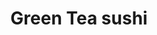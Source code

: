 ---
layout: place
title: "Green Tea sushi"
permalink: /kansas/manhattan/green-tea-sushi.html
stateAbbr: KS
stateName: Kansas
cityName: Manhattan
seo:
  name: "Green Tea sushi"
  type: Restaurant
  links: https://greenteasushitogo.com/
description: "Sushi house with Japanese decor for a variety of rolls, plus entrees such as teriyaki beef. Green Tea sushi serves delicious sushi in Manhattan, Kansas. Try fresh Japanese dishes for a great dining experience. Available for takeout, delivery, lunch, and dinner."
place_id: ChIJIcDQnnnSvYcRFbvShmUS5bI
photos:
  - name: >-
      places/ChIJIcDQnnnSvYcRFbvShmUS5bI/photos/AeeoHcJRubCpY2dE0pYxze7HZ3S2D3Go2MRKnwlRxQ8Kj1uDIut6FmeCHdCG7Jm10WNUxNnkO6fDF6N64FLaXC1RWWwL-cLQDGtVKCyji1fB_ha3kbec4SJ1pJxxKm3Nt9BhL_s1i2owymABuSs4KZpHooSZhyu4gin0pOiUZ6fJ09xp2uPjNTWQAnYeyXecv9L0GgugK2wRB7XL5elgt41AWcSobxl-irv-v10OnQdKPa0T4dbUg5uIZgUf5-jENyHbI3VJNGXB_JryJrfyLIA2vsa8GQcph7e_khjvWOTuDgBjA99L6U_re4dI_u_odem6qhRMfAewSHFlMTB3txTJLydI1w6nrUpbWxdegk8ztB7ie2W8lMxSuxZ9Qj0xnrD_8jUAsao8zWAVo_bYBcUZPC41vvrXIsamzB8na0YPd8lBog
    widthPx: 3600
    heightPx: 4800
    authorAttributions:
      - displayName: Cindy Brown
        uri: https://maps.google.com/maps/contrib/108432481136906355094
        photoUri: >-
          https://lh3.googleusercontent.com/a-/ALV-UjVA85lVoLcgb8SXeV9WW8NYdpfN_V9R4yw7dwDOnvhh90nG0og31Q=s100-p-k-no-mo
    flagContentUri: >-
      https://www.google.com/local/imagery/report/?cb_client=maps_api_places.places_api&image_key=!1e10!2sCIHM0ogKEICAgICXu4nZNw&hl=en-US
    googleMapsUri: >-
      https://www.google.com/maps/place//data=!3m4!1e2!3m2!1sCIHM0ogKEICAgICXu4nZNw!2e10!4m2!3m1!1s0x87bdd2799ed0c021:0xb2e5126586d2bb15
  - name: >-
      places/ChIJIcDQnnnSvYcRFbvShmUS5bI/photos/AeeoHcL42dCugmdlRP7NgwIXYlyBTmiCftxdo8-TOk7q8s9zOi6Cpz8zY7Xjdc4QxiI-lbxf5g9sn4SSu12d3QEDwbi8DfT1muCEqoxvSJWD54OMN1yKBKtjPojRO599AlD_g26a_gCeIPu-wzsYTIxAJtLzSuhcJdmKHwbKLNISBFeuMJAyy0D1vCaAZFUMCtydgDhoF_h_-JBsqMewYJfKuvxkl-oa5rUSNETxZaUIYsvrer3AcBDPgLolDb_WjspY4jHfs0tmGQFjFc1RonE9caIwMr0gwYcuUyOnQn-SHyKIgIjttyTwNU_ZVd7vtaAVa4GhcPlZSemlobMPYiGT74J2BJefVX2TAMUczDX_ua6ivY9ppQ72Ycs4Q6PrTykxMQCKRmT996JP5dOYpdfFa5Zz6nxycNAVqHAgmU6stLYLjaAK
    widthPx: 3600
    heightPx: 4800
    authorAttributions:
      - displayName: Cindy Brown
        uri: https://maps.google.com/maps/contrib/108432481136906355094
        photoUri: >-
          https://lh3.googleusercontent.com/a-/ALV-UjVA85lVoLcgb8SXeV9WW8NYdpfN_V9R4yw7dwDOnvhh90nG0og31Q=s100-p-k-no-mo
    flagContentUri: >-
      https://www.google.com/local/imagery/report/?cb_client=maps_api_places.places_api&image_key=!1e10!2sCIHM0ogKEICAgICXu4nZtwE&hl=en-US
    googleMapsUri: >-
      https://www.google.com/maps/place//data=!3m4!1e2!3m2!1sCIHM0ogKEICAgICXu4nZtwE!2e10!4m2!3m1!1s0x87bdd2799ed0c021:0xb2e5126586d2bb15
  - name: >-
      places/ChIJIcDQnnnSvYcRFbvShmUS5bI/photos/AeeoHcK4t6qzVNWt53Q9iJWfK2wAnegU1mP9GcKhshQ01EIYoZkG5vhlg_LqImKJCpFaXWV3pEs0WCaGRJ7w1ppSoEJ5juarcbyiDJwAEoZgONxuhq9cXB-vWUqt2a0IiTz2nj0EQqZpQh-exHhW8mLBTXm-VdAUk4n30hfCrMagh4jWW4ozp1WhfOJq6QCM75kaT9UsW6A-S3_sWN6x5yYxXIaOQtLmXKF6CuBoOwU1zRSEXlssUOZPnWmjqh9kIwjdHyP76Vc0tOK9otKz-YfGoLDFNN2v50blfm_K2ZJnS7LfSBB-urgdxGkWWcGf_Q2Fie_pMBJgSsxuHkt8K079vgZ5UJCMh1m5-FMymSTfVtE-bxAeaiCk7mp6E1K0z0C2EitEJS5-Y0ZhxO_6WnmwOEFnpXNA5qkuAmLBRyZf5bIZUGu2
    widthPx: 4080
    heightPx: 3072
    authorAttributions:
      - displayName: Andrew Otto
        uri: https://maps.google.com/maps/contrib/108117850275236358843
        photoUri: >-
          https://lh3.googleusercontent.com/a-/ALV-UjUrSX7y1Se0JmRBF-rnMm9QUzMARVbtvxbtStRlNzWneoAe3wUThQ=s100-p-k-no-mo
    flagContentUri: >-
      https://www.google.com/local/imagery/report/?cb_client=maps_api_places.places_api&image_key=!1e10!2sCIHM0ogKEICAgIDNlsOqlgE&hl=en-US
    googleMapsUri: >-
      https://www.google.com/maps/place//data=!3m4!1e2!3m2!1sCIHM0ogKEICAgIDNlsOqlgE!2e10!4m2!3m1!1s0x87bdd2799ed0c021:0xb2e5126586d2bb15
  - name: >-
      places/ChIJIcDQnnnSvYcRFbvShmUS5bI/photos/AeeoHcIN2tkEw8WREdaJuC_peUC_8Fmx93ScWzaj5gajvpX5rOi5mHWMRoB_1CDoIV5QO-3C3r1sGzwJlQjWh6LXC_RmNOWr_rxK9FSO4ll-Qo5ezbApkcVgFppaBiZZ3SII8cHGxHrEefMnu8C76r-4eSFmMKlzpWzzsVsvvWz6Lgc-O9ZQLFK_NG53x8rW0_W3oTBLuVBfFShCn_V6nZMey97xyWHYy6qQkZK7YWFMLESzDLve5aAPhSFhg5_Xk6RTDzmP4v6sbym9eaC-Atam7ZySFxyIPMKk1jcabQgXPxNPNJpLPW7GpUYcrmDaTF0iINZvd4LqC5DBIki5LRDStdxEQdRcD6XrkVp4ujnvJKx1outzE670r2KrGJcgoLzfQpeIdqGmxJ6G-ctEAIwv_nVyIh2pviqnoG6KxeYSuQ-Mog
    widthPx: 1280
    heightPx: 720
    authorAttributions:
      - displayName: FA Mel Z (Z Goddess)
        uri: https://maps.google.com/maps/contrib/101976826668688725066
        photoUri: >-
          https://lh3.googleusercontent.com/a-/ALV-UjWgzCA1322loPuYPijsDGkGaLnJ9tr3pp4ydi_pCBcDzwwLVLIF=s100-p-k-no-mo
    flagContentUri: >-
      https://www.google.com/local/imagery/report/?cb_client=maps_api_places.places_api&image_key=!1e10!2sCIHM0ogKEICAgIDHq5uAUg&hl=en-US
    googleMapsUri: >-
      https://www.google.com/maps/place//data=!3m4!1e2!3m2!1sCIHM0ogKEICAgIDHq5uAUg!2e10!4m2!3m1!1s0x87bdd2799ed0c021:0xb2e5126586d2bb15
  - name: >-
      places/ChIJIcDQnnnSvYcRFbvShmUS5bI/photos/AeeoHcLMUWomqE-BhN3do-5BceRZQ3yVcdgc2-9zb_-Rhu05RQPXoBs9rp8qEfsY8nfzbCTiDVpEZixOsrw8q4G5kig9yGycITXAcnURRHN-0Xcjahf-burMuPJVGD6C6O-D9jlgPsMWlesunOWtfo6LwffQ12Hz6vewDqggP54SIxFP7PCtKoaq8cruBKBtRD8NzgAl4LB1eP8ppoeBImH9s0cZ7FuKZ4XgLX5D0kLuf9WJgjvdqU6bxqlzGHj1vnm_riC7mpV1tA0HgcqxBf75tepuhCTyVwLG_fwFKPkPf8ke-NiRwi7x-MmmD1rwJP4yh6Hl8gpxJ1qtDEMEIxuVFSiwDjzArHNpzHhWU7P6kB2M8KTQJqZlrwHlvy1GODnciXgfBJQNpYUXl_3NQ8fAAtvV4fXUkZPSPNb38nIgZhVeppAo
    widthPx: 4080
    heightPx: 3072
    authorAttributions:
      - displayName: Christopher McGinley
        uri: https://maps.google.com/maps/contrib/115283058591894296845
        photoUri: >-
          https://lh3.googleusercontent.com/a-/ALV-UjVpIrxR0vPIPqOhe8BMvjtiuhhps8KyPZxSKKzch8SYf1nEsPh_Aw=s100-p-k-no-mo
    flagContentUri: >-
      https://www.google.com/local/imagery/report/?cb_client=maps_api_places.places_api&image_key=!1e10!2sCIHM0ogKEICAgIDx4e3_hQE&hl=en-US
    googleMapsUri: >-
      https://www.google.com/maps/place//data=!3m4!1e2!3m2!1sCIHM0ogKEICAgIDx4e3_hQE!2e10!4m2!3m1!1s0x87bdd2799ed0c021:0xb2e5126586d2bb15
  - name: >-
      places/ChIJIcDQnnnSvYcRFbvShmUS5bI/photos/AeeoHcIjVz6GIcJiUVv_IgJMuQC-MJePQb_qh4R3seJLA4Ti8EU9QFJXtqlpHMjeTV_lTfAmlokmjXa0Ddv7tQfavi3lsxsJ0lqaNTDHOM5lgrd8ZgpTScBBTFbR03X9eeAjhxEVIW_L-x4PLibgyJth-pzQqh0nc_91ZpDljMtCnkkJRna9Goqb_VyOadct6SqLUr9egjYIH4Bdj_C9yPso6p9lHwamHuSMeyhFINYWV0-O7HuZGr9CLbwWREls6UuFvZAh9lfstDDTEprvL2uVAuxI0i6MtaZkc6yi3lhbbA_GCC3cHCPt4PcjiHo7NzoILwBiTJqhvHUBI6SKmJpVpYrMSxmt-MhzAdOpjQgVlt17Gj6PnyNzZ2jGmpDCVIpMsxuW1JFAnhRA5Pua-qFB86VYcj_VoImwfMXjCSsAyrv58fRi
    widthPx: 3072
    heightPx: 4080
    authorAttributions:
      - displayName: Christopher McGinley
        uri: https://maps.google.com/maps/contrib/115283058591894296845
        photoUri: >-
          https://lh3.googleusercontent.com/a-/ALV-UjVpIrxR0vPIPqOhe8BMvjtiuhhps8KyPZxSKKzch8SYf1nEsPh_Aw=s100-p-k-no-mo
    flagContentUri: >-
      https://www.google.com/local/imagery/report/?cb_client=maps_api_places.places_api&image_key=!1e10!2sCIHM0ogKEICAgIDR2bnD0gE&hl=en-US
    googleMapsUri: >-
      https://www.google.com/maps/place//data=!3m4!1e2!3m2!1sCIHM0ogKEICAgIDR2bnD0gE!2e10!4m2!3m1!1s0x87bdd2799ed0c021:0xb2e5126586d2bb15
  - name: >-
      places/ChIJIcDQnnnSvYcRFbvShmUS5bI/photos/AeeoHcIsp_8JdI8F1nRAnQIVkgEZI2vqJznipIGNBvGtF33tRyOZiU1arVsYuviH5pYZ9_IRsNKBPxitbYgerUPtPsYzE_V6SCM9ZQSKyHhW_cZ6Noft80symhVwLMS_LrHshENtlYa2xAk1lraGTOeJEp2cSoAIgEqVbBh0g3B9xWikEBxwjtU0LE7bYawwBq_SIO5ZvVl6EEQ3NiEKfZuu9NlzSIhlkqK4T1AJsos2qbfT5y9rFV62QHhdC0dJLceF3H3lBWQAyDOqU7tshSiojC8wTAenAvJzeQX8KMCWKpE5zKg9wPS3hsOrr9Cd_L-NeQdKh0Oa7ie9_DoUxSLh0H1oxp7ZB1LpW4epafBZtF-ZWtgfC7lkZLGUE7K1jdcC768KJQ1i59TyS517twMmcX9bmMYqDQI4e2QKwmW7_t8
    widthPx: 4080
    heightPx: 3060
    authorAttributions:
      - displayName: Seth Holle
        uri: https://maps.google.com/maps/contrib/106898615424658356725
        photoUri: >-
          https://lh3.googleusercontent.com/a-/ALV-UjXXGMf0MVD5HXNG88e1H8UyLb71nT3Km9Gbg2zIZH-uvIvyVF0=s100-p-k-no-mo
    flagContentUri: >-
      https://www.google.com/local/imagery/report/?cb_client=maps_api_places.places_api&image_key=!1e10!2sCIHM0ogKEICAgMCgysyhPQ&hl=en-US
    googleMapsUri: >-
      https://www.google.com/maps/place//data=!3m4!1e2!3m2!1sCIHM0ogKEICAgMCgysyhPQ!2e10!4m2!3m1!1s0x87bdd2799ed0c021:0xb2e5126586d2bb15
  - name: >-
      places/ChIJIcDQnnnSvYcRFbvShmUS5bI/photos/AeeoHcKQANORd4N4HVSJeuNpbEQNPAdeS1e1KAu3SM3cucZvPrmwiL-4Toe1N4RfiHWZ97A5juSRfXgWX3nVqz_Hpgp41vHGNmWYS9QHZjJCHyTbKwB_z8P7ny6C84GQmm32AQsQZRWguItJOCkO305MDwkezLlV0E_iCckMgPosMCkoxezyEIVrb-bCdFHP0dS8l1M4BevGvInxA1aEPeW7XkjckwZYY0IT6uverbwIeR9EIUwVNypsYC4zPK7vHjnBiKj8l_mhxX1bbDccybY3sWqbPwxYyW9UjNy4CNwsQWWYmYL7YUHzNEpYUFlyLFZJNKZjg6ARUJcH0AvcmQgBANrO8ImtHaCN6WGXWi2F9tp3Is6QZ3X2fx98Nse1t_VGfnPWmmN30Ybwt6tsXVvTTpc-ESmpadbO43Ne3I6d-USCFQ
    widthPx: 4032
    heightPx: 3024
    authorAttributions:
      - displayName: Carolyn Kaiser
        uri: https://maps.google.com/maps/contrib/115185026376626965584
        photoUri: >-
          https://lh3.googleusercontent.com/a-/ALV-UjVzRWufpKopSwslxtr6c991kmqgJ3jz9QD1_h6o0MVV9WDKUrL_BQ=s100-p-k-no-mo
    flagContentUri: >-
      https://www.google.com/local/imagery/report/?cb_client=maps_api_places.places_api&image_key=!1e10!2sCIHM0ogKEICAgICW5NTYVA&hl=en-US
    googleMapsUri: >-
      https://www.google.com/maps/place//data=!3m4!1e2!3m2!1sCIHM0ogKEICAgICW5NTYVA!2e10!4m2!3m1!1s0x87bdd2799ed0c021:0xb2e5126586d2bb15
  - name: >-
      places/ChIJIcDQnnnSvYcRFbvShmUS5bI/photos/AeeoHcJusRwP80IKpeXMrZ7PIlI0AUN0W1yJwn--vR2QrP3Pp06Ppuo4E9cZr5J6_Eg90F4eaOx2unZceGJc3RYItkFdQPxaydDxbEr-FkmG2NQGTr97JBG6qGtHvI8C5lkfxQ_XUpXYCnlmqVg3xpI76JYKJeJw23JLfITMbs6rSn92x1VkH-FSFJPs8cCwAY0I2sCKafeWcf1XxjowehZ9ISp-mfKgrxm5MGCQSb-vmmX21HaSwYcqIreqfMtT_hvGvzQ8957QAriroyZNCfZCcAi8zjLmyMsrMtnCEHco04J8u9KQg57hOUr7g6TIyLvB_j7K6ZXJNtzyHIwXZ3DZbS64hMLCBBMqTEWHwBhts6RAGMgEATEClbFCdp3TExt9VzntstKHeBwI1rTRN_hsmTnJZCC3tpPrHSBoDc-n1uEq95Jv
    widthPx: 1280
    heightPx: 720
    authorAttributions:
      - displayName: FA Mel Z (Z Goddess)
        uri: https://maps.google.com/maps/contrib/101976826668688725066
        photoUri: >-
          https://lh3.googleusercontent.com/a-/ALV-UjWgzCA1322loPuYPijsDGkGaLnJ9tr3pp4ydi_pCBcDzwwLVLIF=s100-p-k-no-mo
    flagContentUri: >-
      https://www.google.com/local/imagery/report/?cb_client=maps_api_places.places_api&image_key=!1e10!2sCIHM0ogKEICAgIDHq5uAogE&hl=en-US
    googleMapsUri: >-
      https://www.google.com/maps/place//data=!3m4!1e2!3m2!1sCIHM0ogKEICAgIDHq5uAogE!2e10!4m2!3m1!1s0x87bdd2799ed0c021:0xb2e5126586d2bb15
  - name: >-
      places/ChIJIcDQnnnSvYcRFbvShmUS5bI/photos/AeeoHcIG9xseOjik1zd_grM86WZ7J6kCrnDhoRrbzKpj-2XH2or0pIbVtOfqoWxi56Cv--ACWVDmw9QcMXe1USAX4bP6CdGQtVXv4w-g2bBVvLZd8o9_MbQaym3xE8B-Ah-zpqfbfv82G9R-ofAmJhBsAqr9CoeF1q0plyoeTVCQTYG1IgwsV7ndXnC_r1R32eOH9FF-IT7O3tNx2aIURtPVeQanz2AW0pp2Znos3UO-jl_UswLEkPYgUeUhthv0XtgUM3mCifybBerB7783ZoHV7-r3Qp0gm6ktZ2XSHN2CW6W6W9ki930UTXX8Y4JBcwfXbHE5LsiDT1L8XjWbXn2cxDcJGo0qb5JlNB82KeFQ_9hc823j0Qw3ddkVuUDKCojWRl5SlSZpLV5lrpxkJ8ChoP-Mm5j8IxzhJBgtX6RdL2SbGd_m
    widthPx: 3024
    heightPx: 4032
    authorAttributions:
      - displayName: Tam Henders
        uri: https://maps.google.com/maps/contrib/114273395164166602105
        photoUri: >-
          https://lh3.googleusercontent.com/a-/ALV-UjXn0rw6VBDOgEayxJvRJvPn3-YNvlbOMklsH8Xt5FpWNLuloZWO=s100-p-k-no-mo
    flagContentUri: >-
      https://www.google.com/local/imagery/report/?cb_client=maps_api_places.places_api&image_key=!1e10!2sCIHM0ogKEICAgIDJqI2SnwE&hl=en-US
    googleMapsUri: >-
      https://www.google.com/maps/place//data=!3m4!1e2!3m2!1sCIHM0ogKEICAgIDJqI2SnwE!2e10!4m2!3m1!1s0x87bdd2799ed0c021:0xb2e5126586d2bb15
address: '1120 Laramie St #5312, Manhattan, KS 66502, USA'
street: '1120 Laramie St #5312'
city: Manhattan
state: KS
zip: '66502'
country: USA
neighborhood: null
latitude: '39.185049'
longitude: '-96.574151'
accessibility_options:
  wheelchairAccessibleParking: true
  wheelchairAccessibleEntrance: true
  wheelchairAccessibleRestroom: true
  wheelchairAccessibleSeating: true
business_status: OPERATIONAL
name: Green Tea sushi
google_maps_links:
  directionsUri: >-
    https://www.google.com/maps/dir//''/data=!4m7!4m6!1m1!4e2!1m2!1m1!1s0x87bdd2799ed0c021:0xb2e5126586d2bb15!3e0
  placeUri: https://maps.google.com/?cid=12890729735680867093
  writeAReviewUri: >-
    https://www.google.com/maps/place//data=!4m3!3m2!1s0x87bdd2799ed0c021:0xb2e5126586d2bb15!12e1
  reviewsUri: >-
    https://www.google.com/maps/place//data=!4m4!3m3!1s0x87bdd2799ed0c021:0xb2e5126586d2bb15!9m1!1b1
  photosUri: >-
    https://www.google.com/maps/place//data=!4m3!3m2!1s0x87bdd2799ed0c021:0xb2e5126586d2bb15!10e5
primary_type: Sushi Restaurant
opening_hours:
  regular: null
  current: null
secondary_opening_hours:
  regular:
    weekdayDescriptions: null
    type: null
  current:
    weekdayDescriptions: null
    type: null
phone: (785) 539-9888
price_level: PRICE_LEVEL_MODERATE
price_range: $10 &ndash; $20
rating: '4.4'
rating_count: 0
website: https://greenteasushitogo.com/
reviews:
  - name: >-
      places/ChIJIcDQnnnSvYcRFbvShmUS5bI/reviews/ChZDSUhNMG9nS0VJQ0FnTURnek4zTElREAE
    relativePublishTimeDescription: a month ago
    rating: 4
    text:
      text: >-
        First time visitor. I was craving sushi and this joint popped up as a
        recommendation and it looked like a decent one with a ton of favorable
        reviews. I do regret not ordering some sashimi, which is one of my top
        tenders when indulging in the food of the sea. I gave the golden
        scallops a try, not too bad but a little tangy for what I expected. Eel
        sushi was pretty good. Wasn't 'too keen on the las vegas roll, it was
        over powered by the cream cheese, but of course still palatable. The
        place was packed and raging with conversation. I ordered to go online
        and the timing was efficient and the staff were nice and fast as well.
        The prices were pretty good which is great for all the seafood lovers
        out here in the area. Parking lot is somewhat plentiful but if its a
        weekend at night, be careful, might be packed.
      languageCode: en
    originalText:
      text: >-
        First time visitor. I was craving sushi and this joint popped up as a
        recommendation and it looked like a decent one with a ton of favorable
        reviews. I do regret not ordering some sashimi, which is one of my top
        tenders when indulging in the food of the sea. I gave the golden
        scallops a try, not too bad but a little tangy for what I expected. Eel
        sushi was pretty good. Wasn't 'too keen on the las vegas roll, it was
        over powered by the cream cheese, but of course still palatable. The
        place was packed and raging with conversation. I ordered to go online
        and the timing was efficient and the staff were nice and fast as well.
        The prices were pretty good which is great for all the seafood lovers
        out here in the area. Parking lot is somewhat plentiful but if its a
        weekend at night, be careful, might be packed.
      languageCode: en
    authorAttribution:
      displayName: M Nedloc
      uri: https://www.google.com/maps/contrib/103494640570223980121/reviews
      photoUri: >-
        https://lh3.googleusercontent.com/a-/ALV-UjUF99_XP3XRfRB6nXx6HkTWvwYHSs6vmJzq-C9WiUF1olSc_ek=s128-c0x00000000-cc-rp-mo-ba5
    publishTime: '2025-02-23T00:49:54.487689Z'
    flagContentUri: >-
      https://www.google.com/local/review/rap/report?postId=ChZDSUhNMG9nS0VJQ0FnTURnek4zTElREAE&d=17924085&t=1
    googleMapsUri: >-
      https://www.google.com/maps/reviews/data=!4m6!14m5!1m4!2m3!1sChZDSUhNMG9nS0VJQ0FnTURnek4zTElREAE!2m1!1s0x87bdd2799ed0c021:0xb2e5126586d2bb15
  - name: >-
      places/ChIJIcDQnnnSvYcRFbvShmUS5bI/reviews/ChdDSUhNMG9nS0VJQ0FnSURIeUtHYTdBRRAB
    relativePublishTimeDescription: 6 months ago
    rating: 5
    text:
      text: >-
        I have been past here one time before but never stayed to try anything.
        The sushi here is so good and flavorful. Everything was delicious, and
        the presentation of it all was pure art. This will be my go-to whenever
        in the area looking for some good sushi and Asian dishes. Definitely
        recommend stopping by and giving this place a try for yourself.
      languageCode: en
    originalText:
      text: >-
        I have been past here one time before but never stayed to try anything.
        The sushi here is so good and flavorful. Everything was delicious, and
        the presentation of it all was pure art. This will be my go-to whenever
        in the area looking for some good sushi and Asian dishes. Definitely
        recommend stopping by and giving this place a try for yourself.
      languageCode: en
    authorAttribution:
      displayName: FA Mel Z (Z Goddess)
      uri: https://www.google.com/maps/contrib/101976826668688725066/reviews
      photoUri: >-
        https://lh3.googleusercontent.com/a-/ALV-UjWgzCA1322loPuYPijsDGkGaLnJ9tr3pp4ydi_pCBcDzwwLVLIF=s128-c0x00000000-cc-rp-mo-ba6
    publishTime: '2024-09-20T02:46:12.654870Z'
    flagContentUri: >-
      https://www.google.com/local/review/rap/report?postId=ChdDSUhNMG9nS0VJQ0FnSURIeUtHYTdBRRAB&d=17924085&t=1
    googleMapsUri: >-
      https://www.google.com/maps/reviews/data=!4m6!14m5!1m4!2m3!1sChdDSUhNMG9nS0VJQ0FnSURIeUtHYTdBRRAB!2m1!1s0x87bdd2799ed0c021:0xb2e5126586d2bb15
  - name: >-
      places/ChIJIcDQnnnSvYcRFbvShmUS5bI/reviews/ChZDSUhNMG9nS0VJQ0FnTUNJa0o3RWJ3EAE
    relativePublishTimeDescription: 2 weeks ago
    rating: 5
    text:
      text: >-
        This place is to die for. The food is so good and it's just such a
        lovely place to be that me and my Fiancee travel two hours just to eat
        here. The waitress and waiters are even better putting service into
        customer service. Our Waiter is usually Cesar and he is great making
        sure we have what we need and are taken care of. I will continue to keep
        driving the 2 hours.
      languageCode: en
    originalText:
      text: >-
        This place is to die for. The food is so good and it's just such a
        lovely place to be that me and my Fiancee travel two hours just to eat
        here. The waitress and waiters are even better putting service into
        customer service. Our Waiter is usually Cesar and he is great making
        sure we have what we need and are taken care of. I will continue to keep
        driving the 2 hours.
      languageCode: en
    authorAttribution:
      displayName: MaGarrett Kubach
      uri: https://www.google.com/maps/contrib/117996070975473547432/reviews
      photoUri: >-
        https://lh3.googleusercontent.com/a-/ALV-UjWO0sYWKbGYSiGlJTPqMdWYmqVPIqwtxJOoUGEwP9nmDOD_mBby1g=s128-c0x00000000-cc-rp-mo-ba2
    publishTime: '2025-03-29T15:27:52.538549Z'
    flagContentUri: >-
      https://www.google.com/local/review/rap/report?postId=ChZDSUhNMG9nS0VJQ0FnTUNJa0o3RWJ3EAE&d=17924085&t=1
    googleMapsUri: >-
      https://www.google.com/maps/reviews/data=!4m6!14m5!1m4!2m3!1sChZDSUhNMG9nS0VJQ0FnTUNJa0o3RWJ3EAE!2m1!1s0x87bdd2799ed0c021:0xb2e5126586d2bb15
  - name: >-
      places/ChIJIcDQnnnSvYcRFbvShmUS5bI/reviews/ChZDSUhNMG9nS0VJQ0FnSURIN2RMWlN3EAE
    relativePublishTimeDescription: 6 months ago
    rating: 1
    text:
      text: >-
        I was very excited to try this place after many of my friends
        recommending this restaurant for sushi. But I was extremely disappointed
        in the quality and portions of the food I got. I paid $10 for five thin
        rolls. I honestly think I got the wrong thing because of the roll I got
        was supposed to have crab in it and I believe I had fried shrimp. There
        was also lettuce in the roll? Which was definitely not in the
        description nor have I ever seen lettuce in a sushi roll before. I’m
        sure this is a great restaurant but when you’re serving many college
        kids, you really need to step up your game for takeout.
      languageCode: en
    originalText:
      text: >-
        I was very excited to try this place after many of my friends
        recommending this restaurant for sushi. But I was extremely disappointed
        in the quality and portions of the food I got. I paid $10 for five thin
        rolls. I honestly think I got the wrong thing because of the roll I got
        was supposed to have crab in it and I believe I had fried shrimp. There
        was also lettuce in the roll? Which was definitely not in the
        description nor have I ever seen lettuce in a sushi roll before. I’m
        sure this is a great restaurant but when you’re serving many college
        kids, you really need to step up your game for takeout.
      languageCode: en
    authorAttribution:
      displayName: Bella Barbagallo
      uri: https://www.google.com/maps/contrib/108637944794028388216/reviews
      photoUri: >-
        https://lh3.googleusercontent.com/a/ACg8ocICYMdl1BqKcJEReTUwNCPbl4lX7VOxnbntC5h4IdwF6uSJbQ=s128-c0x00000000-cc-rp-mo
    publishTime: '2024-09-18T23:14:41.116411Z'
    flagContentUri: >-
      https://www.google.com/local/review/rap/report?postId=ChZDSUhNMG9nS0VJQ0FnSURIN2RMWlN3EAE&d=17924085&t=1
    googleMapsUri: >-
      https://www.google.com/maps/reviews/data=!4m6!14m5!1m4!2m3!1sChZDSUhNMG9nS0VJQ0FnSURIN2RMWlN3EAE!2m1!1s0x87bdd2799ed0c021:0xb2e5126586d2bb15
  - name: >-
      places/ChIJIcDQnnnSvYcRFbvShmUS5bI/reviews/ChdDSUhNMG9nS0VJQ0FnSUNPOE5TcmtRRRAB
    relativePublishTimeDescription: a year ago
    rating: 5
    text:
      text: >-
        Nice gem on the backside Aggieville. Just to mention first, the staff is
        super friendly and nice. Food comes out in a reasonable time. If you
        have a taste of Ramen or sushi, good spot to stop in and reasonably
        priced. Would definitely go back.


        Updated: Got Hibachi this time which was really great and a lot of food.
        The peach Saki is really good! The waitress was very attentive and
        friendly.


        Highly recommend.
      languageCode: en
    originalText:
      text: >-
        Nice gem on the backside Aggieville. Just to mention first, the staff is
        super friendly and nice. Food comes out in a reasonable time. If you
        have a taste of Ramen or sushi, good spot to stop in and reasonably
        priced. Would definitely go back.


        Updated: Got Hibachi this time which was really great and a lot of food.
        The peach Saki is really good! The waitress was very attentive and
        friendly.


        Highly recommend.
      languageCode: en
    authorAttribution:
      displayName: Tam Henders
      uri: https://www.google.com/maps/contrib/114273395164166602105/reviews
      photoUri: >-
        https://lh3.googleusercontent.com/a-/ALV-UjXn0rw6VBDOgEayxJvRJvPn3-YNvlbOMklsH8Xt5FpWNLuloZWO=s128-c0x00000000-cc-rp-mo-ba6
    publishTime: '2023-07-10T02:50:52.774234Z'
    flagContentUri: >-
      https://www.google.com/local/review/rap/report?postId=ChdDSUhNMG9nS0VJQ0FnSUNPOE5TcmtRRRAB&d=17924085&t=1
    googleMapsUri: >-
      https://www.google.com/maps/reviews/data=!4m6!14m5!1m4!2m3!1sChdDSUhNMG9nS0VJQ0FnSUNPOE5TcmtRRRAB!2m1!1s0x87bdd2799ed0c021:0xb2e5126586d2bb15
parking_options:
  freeParkingLot: true
  freeStreetParking: true
  valetParking: false
payment_options:
  acceptsCreditCards: true
  acceptsDebitCards: true
  acceptsCashOnly: false
  acceptsNfc: true
allow_dogs: null
curbside_pickup: null
delivery: true
dine_in: true
good_for_children: true
good_for_groups: true
good_for_sports: false
live_music: false
menu_for_children: true
outdoor_seating: false
reservable: true
restroom: true
serves_beer: true
serves_breakfast: false
serves_brunch: false
serves_cocktails: true
serves_coffee: false
serves_dinner: true
serves_dessert: true
serves_lunch: true
serves_vegetarian_food: true
serves_wine: true
takeout: true
update_category: essentials
summary: >-
  Sushi house with Japanese decor for a variety of rolls, plus entrees such as
  teriyaki beef.

---